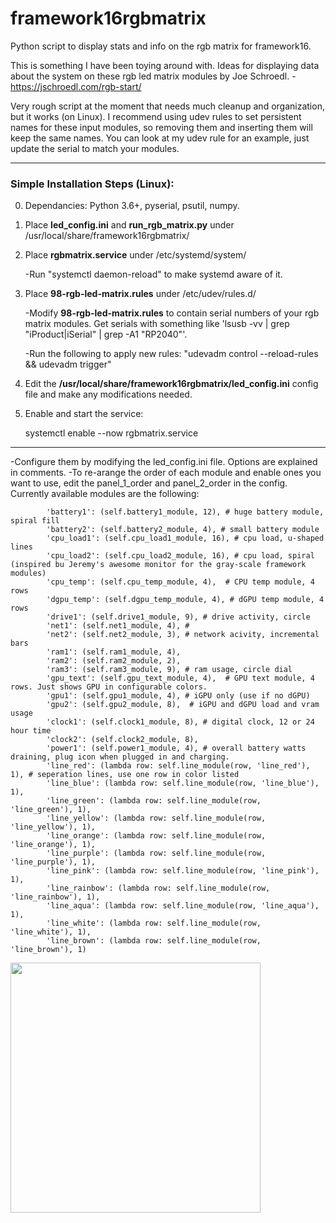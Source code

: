 # framework16rgbmatrix
Python script to display stats and info on the rgb matrix for framework16.

This is something I have been toying around with. 
Ideas for displaying data about the system on these rgb led matrix modules by Joe Schroedl. - https://jschroedl.com/rgb-start/

Very rough script at the moment that needs much cleanup and organization, but it works (on Linux).
I recommend using udev rules to set persistent names for these input modules, so removing them and inserting them will keep the same names. You can look at my udev rule for an example, just update the serial to match your modules.
***
### Simple Installation Steps (Linux):

0. Dependancies: Python 3.6+, pyserial, psutil, numpy.

1. Place **led_config.ini** and **run_rgb_matrix.py** under /usr/local/share/framework16rgbmatrix/
2. Place **rgbmatrix.service** under /etc/systemd/system/

   -Run "systemctl daemon-reload" to make systemd aware of it.

3. Place **98-rgb-led-matrix.rules** under /etc/udev/rules.d/

   -Modify **98-rgb-led-matrix.rules** to contain serial numbers of your rgb matrix modules. Get serials with something like 'lsusb -vv | grep "iProduct\|iSerial" | grep -A1 "RP2040"'.

   -Run the following to apply new rules: "udevadm control --reload-rules && udevadm trigger"

4. Edit the **/usr/local/share/framework16rgbmatrix/led_config.ini** config file and make any modifications needed.
   
5. Enable and start the service:

   systemctl enable --now rgbmatrix.service

***


-Configure them by modifying the led_config.ini file. Options are explained in comments.
-To re-arange the order of each module and enable ones you want to use, edit the panel_1_order and panel_2_order in the config. Currently available modules are the following:

            'battery1': (self.battery1_module, 12), # huge battery module, spiral fill
            'battery2': (self.battery2_module, 4), # small battery module 
            'cpu_load1': (self.cpu_load1_module, 16), # cpu load, u-shaped lines
            'cpu_load2': (self.cpu_load2_module, 16), # cpu load, spiral (inspired bu Jeremy's awesome monitor for the gray-scale framework modules)
            'cpu_temp': (self.cpu_temp_module, 4),  # CPU temp module, 4 rows
            'dgpu_temp': (self.dgpu_temp_module, 4), # dGPU temp module, 4 rows
            'drive1': (self.drive1_module, 9), # drive activity, circle
            'net1': (self.net1_module, 4), # 
            'net2': (self.net2_module, 3), # network acivity, incremental bars
            'ram1': (self.ram1_module, 4), 
            'ram2': (self.ram2_module, 2),
            'ram3': (self.ram3_module, 9), # ram usage, circle dial
            'gpu_text': (self.gpu_text_module, 4),  # GPU text module, 4 rows. Just shows GPU in configurable colors.
            'gpu1': (self.gpu1_module, 4), # iGPU only (use if no dGPU)
            'gpu2': (self.gpu2_module, 8),  # iGPU and dGPU load and vram usage
            'clock1': (self.clock1_module, 8), # digital clock, 12 or 24 hour time
            'clock2': (self.clock2_module, 8),
            'power1': (self.power1_module, 4), # overall battery watts draining, plug icon when plugged in and charging.
            'line_red': (lambda row: self.line_module(row, 'line_red'), 1), # seperation lines, use one row in color listed
            'line_blue': (lambda row: self.line_module(row, 'line_blue'), 1),
            'line_green': (lambda row: self.line_module(row, 'line_green'), 1),
            'line_yellow': (lambda row: self.line_module(row, 'line_yellow'), 1),
            'line_orange': (lambda row: self.line_module(row, 'line_orange'), 1),
            'line_purple': (lambda row: self.line_module(row, 'line_purple'), 1),
            'line_pink': (lambda row: self.line_module(row, 'line_pink'), 1),
            'line_rainbow': (lambda row: self.line_module(row, 'line_rainbow'), 1),
            'line_aqua': (lambda row: self.line_module(row, 'line_aqua'), 1),
            'line_white': (lambda row: self.line_module(row, 'line_white'), 1),
            'line_brown': (lambda row: self.line_module(row, 'line_brown'), 1)


<img src="docs/images/IMG_20250402_004616_HDR.jpg" height="400" />
